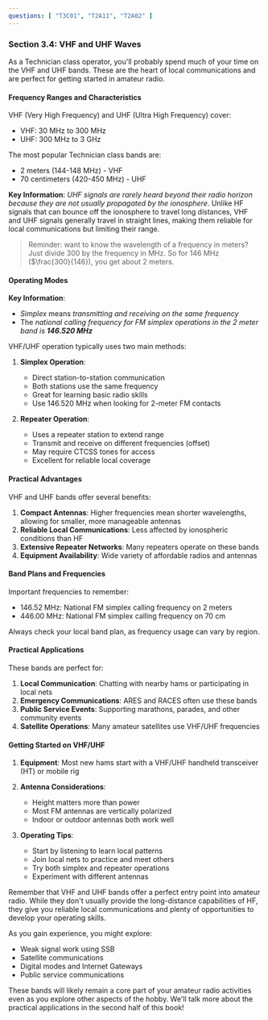 ```yaml
---
questions: [ "T3C01", "T2A11", "T2A02" ]
---
```


### Section 3.4: VHF and UHF Waves

As a Technician class operator, you'll probably spend much of your time on the VHF and UHF bands. These are the heart of local communications and are perfect for getting started in amateur radio.

#### Frequency Ranges and Characteristics

VHF (Very High Frequency) and UHF (Ultra High Frequency) cover:
- VHF: 30 MHz to 300 MHz
- UHF: 300 MHz to 3 GHz

The most popular Technician class bands are:
- 2 meters (144-148 MHz) - VHF
- 70 centimeters (420-450 MHz) - UHF

**Key Information**: *UHF signals are rarely heard beyond their radio horizon because they are not usually propagated by the ionosphere*. Unlike HF signals that can bounce off the ionosphere to travel long distances, VHF and UHF signals generally travel in straight lines, making them reliable for local communications but limiting their range.

> Reminder: want to know the wavelength of a frequency in meters? Just divide 300 by the frequency in MHz. So for 146 MHz ($\frac{300}{146}), you get about 2 meters.

#### Operating Modes

**Key Information**: 
- *Simplex* means *transmitting and receiving on the same frequency*
- The *national calling frequency for FM simplex operations in the 2 meter band is **146.520 MHz***

VHF/UHF operation typically uses two main methods:

1. **Simplex Operation**:
   - Direct station-to-station communication
   - Both stations use the same frequency
   - Great for learning basic radio skills
   - Use 146.520 MHz when looking for 2-meter FM contacts

2. **Repeater Operation**:
   - Uses a repeater station to extend range
   - Transmit and receive on different frequencies (offset)
   - May require CTCSS tones for access
   - Excellent for reliable local coverage

#### Practical Advantages

VHF and UHF bands offer several benefits:
1. **Compact Antennas**: Higher frequencies mean shorter wavelengths, allowing for smaller, more manageable antennas
2. **Reliable Local Communications**: Less affected by ionospheric conditions than HF
3. **Extensive Repeater Networks**: Many repeaters operate on these bands
4. **Equipment Availability**: Wide variety of affordable radios and antennas

#### Band Plans and Frequencies

Important frequencies to remember:
- 146.52 MHz: National FM simplex calling frequency on 2 meters
- 446.00 MHz: National FM simplex calling frequency on 70 cm

Always check your local band plan, as frequency usage can vary by region.

#### Practical Applications

These bands are perfect for:
1. **Local Communication**: Chatting with nearby hams or participating in local nets
2. **Emergency Communications**: ARES and RACES often use these bands
3. **Public Service Events**: Supporting marathons, parades, and other community events
4. **Satellite Operations**: Many amateur satellites use VHF/UHF frequencies

#### Getting Started on VHF/UHF

1. **Equipment**: Most new hams start with a VHF/UHF handheld transceiver (HT) or mobile rig

2. **Antenna Considerations**: 
   - Height matters more than power
   - Most FM antennas are vertically polarized
   - Indoor or outdoor antennas both work well

3. **Operating Tips**:
   - Start by listening to learn local patterns
   - Join local nets to practice and meet others
   - Try both simplex and repeater operations
   - Experiment with different antennas

Remember that VHF and UHF bands offer a perfect entry point into amateur radio. While they don't usually provide the long-distance capabilities of HF, they give you reliable local communications and plenty of opportunities to develop your operating skills.

As you gain experience, you might explore:
- Weak signal work using SSB
- Satellite communications
- Digital modes and Internet Gateways
- Public service communications

These bands will likely remain a core part of your amateur radio activities even as you explore other aspects of the hobby. We'll talk more about the practical applications in the second half of this book!
